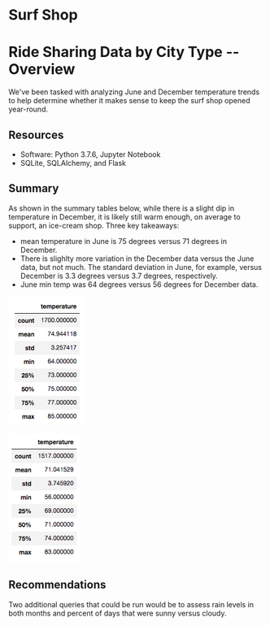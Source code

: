 # Surf Shop

# Ride Sharing Data by City Type -- Overview
We've been tasked with analyzing June and December temperature trends to help determine whether it makes sense to keep the surf shop opened year-round.  

## Resources
- Software: Python 3.7.6, Jupyter Notebook
- SQLite, SQLAlchemy, and Flask

## Summary
As shown in the summary tables below, while there is a slight dip in temperature in December, it is likely still warm enough, on average to support, an ice-cream shop. Three key takeaways:
  - mean temperature in June is 75 degrees versus 71 degrees in December.
  - There is slighlty more variation in the December data versus the June data, but not much.  The standard deviation in June, for example, versus December is 3.3 degrees versus 3.7 degrees, respectively.
  - June min temp was 64 degrees versus 56 degrees for December data.  

![png](June_temps1.png)

![png](December_temps_1.png)

## Recommendations
Two additional queries that could be run would be to assess rain levels in both months and percent of days that were sunny versus cloudy.     
